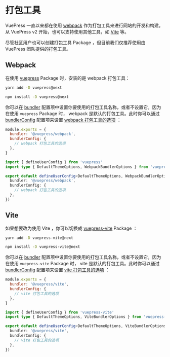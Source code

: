 # 打包工具

VuePress 一直以来都在使用 [webpack](https://webpack.js.org/) 作为打包工具来进行网站的开发和构建。从 VuePress v2 开始，也可以支持使用其他工具，如 [Vite](https://vitejs.dev/) 等。 

尽管社区用户也可以创建打包工具 Package ，但目前我们仅推荐使用由 VuePress 团队提供的打包工具。

## Webpack

在使用 [vuepress](https://www.npmjs.com/package/vuepress) Package 时，安装的是 webpack 打包工具：

<CodeGroup>
  <CodeGroupItem title="YARN" active>

```bash
yarn add -D vuepress@next
```

  </CodeGroupItem>

  <CodeGroupItem title="NPM">

```bash
npm install -D vuepress@next
```

  </CodeGroupItem>
</CodeGroup>

你可以在 [bundler](../reference/config.md#bundler) 配置项中设置你要使用的打包工具名称，或者不设置它，因为在使用 `vuepress` Package 时， webpack 是默认的打包工具。此时你可以通过 [bundlerConfig](../reference/config.md#bundlerconfig) 配置项来设置 [webpack 打包工具的选项](../reference/bundler/webpack.md) ：

<CodeGroup>
  <CodeGroupItem title="JS" active>

```js
module.exports = {
  bundler: '@vuepress/webpack',
  bundlerConfig: {
    // webpack 打包工具的选项
  },
}
```

  </CodeGroupItem>

  <CodeGroupItem title="TS">

```ts
import { defineUserConfig } from 'vuepress'
import type { DefaultThemeOptions, WebpackBundlerOptions } from 'vuepress'

export default defineUserConfig<DefaultThemeOptions, WebpackBundlerOptions>({
  bundler: '@vuepress/webpack',
  bundlerConfig: {
    // webpack 打包工具的选项
  },
})
```

  </CodeGroupItem>
</CodeGroup>

## Vite

如果想要改为使用 Vite ，你可以切换成 [vuepress-vite](https://www.npmjs.com/package/vuepress-vite) Package ：

<CodeGroup>
  <CodeGroupItem title="YARN" active>

```bash
yarn add -D vuepress-vite@next
```

  </CodeGroupItem>

  <CodeGroupItem title="NPM">

```bash
npm install -D vuepress-vite@next
```

  </CodeGroupItem>
</CodeGroup>

你可以在 [bundler](../reference/config.md#bundler) 配置项中设置你要使用的打包工具名称，或者不设置它，因为在使用 `vuepress-vite` Package 时， vite 是默认的打包工具。此时你可以通过 [bundlerConfig](../reference/config.md#bundlerconfig) 配置项来设置 [vite 打包工具的选项](../reference/bundler/vite.md) ：

<CodeGroup>
  <CodeGroupItem title="JS" active>

```js
module.exports = {
  bundler: '@vuepress/vite',
  bundlerConfig: {
    // vite 打包工具的选项
  },
}
```

  </CodeGroupItem>

  <CodeGroupItem title="TS">

```ts
import { defineUserConfig } from 'vuepress-vite'
import type { DefaultThemeOptions, ViteBundlerOptions } from 'vuepress-vite'

export default defineUserConfig<DefaultThemeOptions, ViteBundlerOptions>({
  bundler: '@vuepress/vite',
  bundlerConfig: {
    // vite 打包工具的选项
  },
})
```

  </CodeGroupItem>
</CodeGroup>
